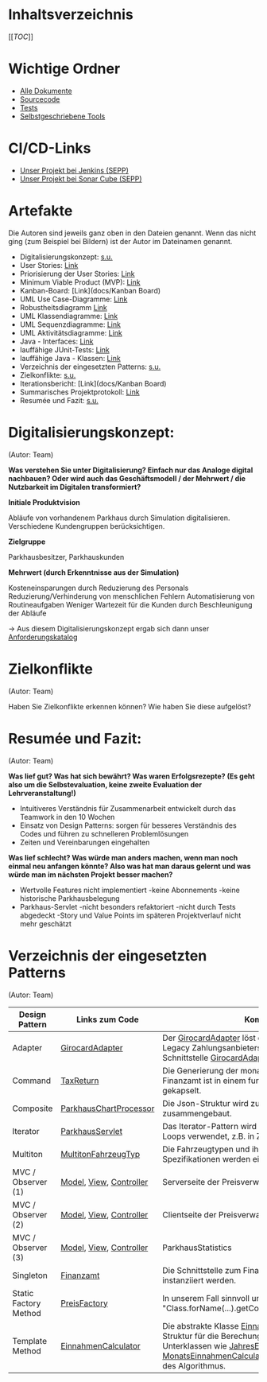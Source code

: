 <!--- Author: Team --->


# Inhaltsverzeichnis
[[_TOC_]]

# Wichtige Ordner
- [Alle Dokumente](docs)
- [Sourcecode](src/main)
- [Tests](src/test/java)
- [Selbstgeschriebene Tools](tools)

# CI/CD-Links
- [Unser Projekt bei Jenkins (SEPP)](https://sepp-jenkins.inf.h-brs.de/view/SE1%20SoSe%202020%20(Kaul)/job/Team14/)
- [Unser Projekt bei Sonar Cube (SEPP)](https://sepp-sonar.inf.h-brs.de/dashboard?id=Team14)

# Artefakte
Die Autoren sind jeweils ganz oben in den Dateien genannt. Wenn das nicht ging (zum Beispiel bei Bildern) ist der Autor im Dateinamen genannt.

- Digitalisierungskonzept: [s.u.](#digitalisierungskonzept)
- User Stories: [Link](docs/Projektmanagement/Userstories%20(Autor:%20Team).jpg)
- Priorisierung der User Stories: [Link](docs/Projektmanagement/Priorisierte%20Userstories%20(Autor:%20Team).jpg)
- Minimum Viable Product (MVP): [Link](docs/Projektmanagement/MVP%20(Autor:%20Team).jpg)
- Kanban-Board: [Link](docs/Kanban Board)
- UML Use Case-Diagramme: [Link](docs/Design/Use%20Cases%20(Aufgabe%204.3).puml)
- Robustheitsdiagramm [Link](docs/Design/Robustheit%20(Aufgabe%205.2).puml)
- UML Klassendiagramme: [Link](docs/Design/Klassendiagramme)
- UML Sequenzdiagramme: [Link](docs/Design/Sequenzdiagramm%20(Aufgabe%205.2).puml)
- UML Aktivitätsdiagramme: [Link](docs/Design/Aktivitätsdiagramm%20(Aufgabe%207.1).puml)
- Java - Interfaces: [Link](src/main/java)
- lauffähige JUnit-Tests: [Link](src/test/java)
- lauffähige Java - Klassen: [Link](src/main/java)
- Verzeichnis der eingesetzten Patterns: [s.u.](#verzeichnis-der-eingesetzten-patterns)
- Zielkonflikte: [s.u.](#zielkonflikte)
- Iterationsbericht: [Link](docs/Kanban Board)
- Summarisches Projektprotokoll: [Link](docs/Projektmanagement/Summarisches%20Projektprotokoll.pdf)
- Resumée und Fazit: [s.u.](#resumée-und-fazit)

# Digitalisierungskonzept:
(Autor: Team)

**Was verstehen Sie unter Digitalisierung? Einfach nur das Analoge digital nachbauen? Oder wird
 auch das Geschäftsmodell / der Mehrwert / die Nutzbarkeit im Digitalen transformiert?**

**Initiale Produktvision**

 Abläufe von vorhandenem Parkhaus durch Simulation digitalisieren.
 Verschiedene Kundengruppen berücksichtigen.

**Zielgruppe**

 Parkhausbesitzer, Parkhauskunden

**Mehrwert (durch Erkenntnisse aus der Simulation)**

 Kosteneinsparungen durch Reduzierung des Personals
 Reduzierung/Verhinderung von menschlichen Fehlern
 Automatisierung von Routineaufgaben
 Weniger Wartezeit für die Kunden durch Beschleunigung der Abläufe

 -> Aus diesem Digitalisierungskonzept ergab sich dann unser [Anforderungskatalog](docs/Projektmanagement/Anforderungskatalog%20(Aufgabe%204.3).txt)


# Zielkonflikte
(Autor: Team)

Haben Sie Zielkonflikte erkennen können? Wie haben Sie diese aufgelöst?

# Resumée und Fazit:
(Autor: Team)

**Was lief gut? Was hat sich bewährt? Was waren Erfolgsrezepte?  (Es geht also um die Selbstevaluation, keine zweite Evaluation der Lehrveranstaltung!)**
- Intuitiveres Verständnis für Zusammenarbeit entwickelt durch das Teamwork in den 10 Wochen
- Einsatz von Design Patterns: sorgen für besseres Verständnis des Codes und führen zu schnelleren Problemlösungen
- Zeiten und Vereinbarungen eingehalten


**Was lief schlecht? Was würde man
 anders machen, wenn man noch einmal neu anfangen könnte? Also was hat man daraus gelernt und was würde man im nächsten Projekt besser machen?**
- Wertvolle Features nicht implementiert
    -keine Abonnements
    -keine historische Parkhausbelegung
- Parkhaus-Servlet
    -nicht besonders refaktoriert
    -nicht durch Tests abgedeckt
    -Story und Value Points im späteren Projektverlauf nicht mehr geschätzt


# Verzeichnis der eingesetzten Patterns
(Autor: Team)

| Design Pattern | Links zum Code | Kommentar |
| ---      |  ------  |-------|
| Adapter | [GirocardAdapter](src/main/java/PaymentProvider/GirocardAdapter.java) | Der [GirocardAdapter](src/main/java/PaymentProvider/GirocardAdapter.java) löst die Imkompatibilität des Legacy Zahlungsanbieters [Girocard](src/main/java/PaymentProvider/Girocard.java) mit unserer Schnittstelle [GirocardAdapter](src/main/java/PaymentProvider/PaymentProviderIF.java) auf. |
| Command | [TaxReturn](src/main/java/TaxReturn.java) | Die Generierung der monatlichen Steuerdaten an das Finanzamt ist in einem funktionalen Kommando gekapselt. |
| Composite | [ParkhausChartProcessor](src/main/java/ParkhausChartProcessor.java) | Die Json-Struktur wird zu einem Kompositum zusammengebaut. |
| Iterator | [ParkhausServlet](src/main/java/ParkhausServlet.java) | Das Iterator-Pattern wird im Rahmen der Enhanced For Loops verwendet, z.B. in Zeile 160 |
| Multiton | [MultitonFahrzeugTyp](src/main/java/Fahrzeuge/MultitonFahrzeugTyp.java) | Die Fahrzeugtypen und ihr dazugehörigen Spezifikationen werden einmalig instanziiert. |
| MVC / Observer (1) | [Model](src/main/java/preis/PreisVerwaltungModel.java), [View](src/main/java/preis/PreisVerwaltungView.java), [Controller](src/main/java/preis/PreisVerwaltungController.java)   | Serverseite der Preisverwaltung |
| MVC / Observer (2) | [Model](angular/parkhaus/files/app/preisformular/preis.service.ts),  [View](angular/parkhaus/files/app/preisformular/preisformular.component.html), [Controller](angular/parkhaus/files/app/preisformular/preisformular.component.ts)| Clientseite der Preisverwaltung  |
| MVC / Observer (3) | [Model](src/main/java/ParkhausStatistics.java), [View](src/main/java/JahresEinnahmenView.java), [Controller](src/main/java/EinnahmenController.java)   | ParkhausStatistics |
| Singleton | [Finanzamt](src/main/java/Finanzamt.java) | Die Schnittstelle zum Finanzamt kann nur einmalig instanziiert werden. |
| Static Factory Method | [PreisFactory](src/main/java/preis/PreisFactory.java) | In unserem Fall sinnvoll und OCP. Nutzt Javas "Class.forName(...).getConstructor(...).newInstance(...)" |
| Template Method | [EinnahmenCalculator](src/main/java/Einnahmen/EinnahmenCalculator.java) | Die abstrakte Klasse  [EinnahmenCalculator](src/main/java/Einnahmen/EinnahmenCalculator.java) gibt die Struktur für die Berechung der Einnahmen vor. Die Unterklassen wie [JahresEinnahmenCalculator](src/main/java/Einnahmen/JahresEinnahmenCalculator.java) und [MonatsEinnahmenCalculator](src/main/java/Einnahmen/MonatsEinnahmenCalculator.java) implementieren die Details des Algorithmus. |
